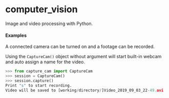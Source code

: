 # computer_vision
Image and video processing with Python.

#### Examples

A connected camera can be turned on and a footage can be recorded.

Using the `CaptureCam()` object without argument will start built-in webcam and auto assign a name for the video.
```Python
>>> from capture_cam import CaptureCam
>>> session = CaptureCam()
>>> session.capture()
Print "s" to start recording.
Video will be saved to [working/directory/]Video_2019_09_03_22-49.avi
```
